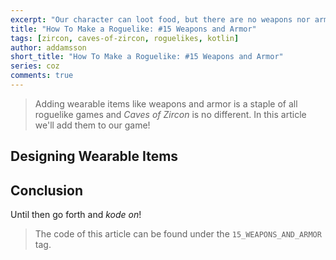 ```yaml
---
excerpt: "Our character can loot food, but there are no weapons nor armor in our game yet. Let's create them."
title: "How To Make a Roguelike: #15 Weapons and Armor"
tags: [zircon, caves-of-zircon, roguelikes, kotlin]
author: addamsson
short_title: "How To Make a Roguelike: #15 Weapons and Armor"
series: coz
comments: true
---
```


> Adding wearable items like weapons and armor is a staple of all roguelike games and *Caves of Zircon* is no different.
In this article we'll add them to our game!

## Designing Wearable Items



## Conclusion



Until then go forth and *kode on*!
 
> The code of this article can be found under the `15_WEAPONS_AND_ARMOR` tag.
